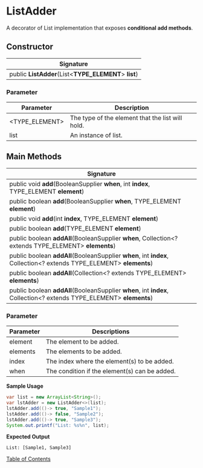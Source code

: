 #  ListAdder
A decorator of List implementation that exposes **conditional add methods**.

## Constructor

| Signature |
|---------|
| public **ListAdder**(List<**TYPE_ELEMENT**> **list**) |

### **Parameter**

| Parameter | Description                               |
| --------- | ----------------------------------------- |
| <TYPE_ELEMENT> | The type of the element that the list will hold. |
| list | An instance of list.                             |

## Main Methods

| Signature |
|--------|
| public void **add**(BooleanSupplier **when**, int **index**, TYPE_ELEMENT **element**) |
| public boolean **add**(BooleanSupplier **when**, TYPE_ELEMENT **element**) |
| public void **add**(int **index**, TYPE_ELEMENT **element**) |
| public boolean **add**(TYPE_ELEMENT **element**) |
| public boolean **addAll**(BooleanSupplier **when**, Collection<? extends TYPE_ELEMENT> **elements**) |
| public boolean **addAll**(BooleanSupplier **when**, int **index**, Collection<? extends TYPE_ELEMENT> **elements**) |
| public boolean **addAll**(Collection<? extends TYPE_ELEMENT> **elements**) |
| public boolean **addAll**(BooleanSupplier **when**, int **index**, Collection<? extends TYPE_ELEMENT> **elements**) |

### **Parameter**

| Parameter | Descriptions              |
| --------- | ------------------------- |
| element | The element to be added. |
| elements | The elements to be added. |
| index | The index where the element(s) to be added. |
| when | The condition if the element(s) can be added. |

**Sample Usage**

```java
var list = new ArrayList<String>();
var lstAdder = new ListAdder<>(list);
lstAdder.add(()-> true, "Sample1");
lstAdder.add(()-> false, "Sample2");
lstAdder.add(()-> true, "Sample3");
System.out.printf("List: %s%n", list);
```

**Expected Output**

```
List: [Sample1, Sample3]
```

[Table of Contents](USER_GUIDE_TOC.md)

